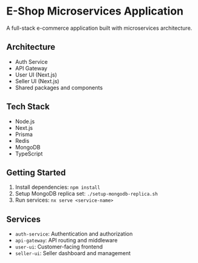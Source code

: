 # E-Shop Microservices Application

A full-stack e-commerce application built with microservices architecture.

## Architecture
- Auth Service
- API Gateway  
- User UI (Next.js)
- Seller UI (Next.js)
- Shared packages and components

## Tech Stack
- Node.js
- Next.js
- Prisma
- Redis
- MongoDB
- TypeScript

## Getting Started
1. Install dependencies: `npm install`
2. Setup MongoDB replica set: `./setup-mongodb-replica.sh`
3. Run services: `nx serve <service-name>`

## Services
- `auth-service`: Authentication and authorization
- `api-gateway`: API routing and middleware
- `user-ui`: Customer-facing frontend
- `seller-ui`: Seller dashboard and management
